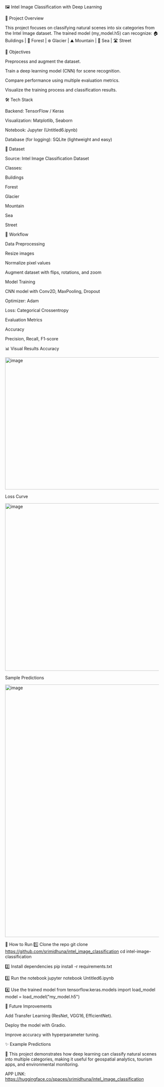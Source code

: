🖼️ Intel Image Classification with Deep Learning

📌 Project Overview

This project focuses on classifying natural scenes into six categories from the Intel Image dataset.
The trained model (my_model.h5) can recognize:
🏠 Buildings | 🌲 Forest | ❄️ Glacier | ⛰️ Mountain | 🌊 Sea | 🛣️ Street

🎯 Objectives

Preprocess and augment the dataset.

Train a deep learning model (CNN) for scene recognition.

Compare performance using multiple evaluation metrics.

Visualize the training process and classification results.

🛠️ Tech Stack

Backend: TensorFlow / Keras

Visualization: Matplotlib, Seaborn

Notebook: Jupyter (Untitled6.ipynb)

Database (for logging): SQLite (lightweight and easy)

📂 Dataset

Source: Intel Image Classification Dataset

Classes:

Buildings

Forest

Glacier

Mountain

Sea

Street

🔄 Workflow

Data Preprocessing

Resize images

Normalize pixel values

Augment dataset with flips, rotations, and zoom

Model Training

CNN model with Conv2D, MaxPooling, Dropout

Optimizer: Adam

Loss: Categorical Crossentropy

Evaluation Metrics

Accuracy

Precision, Recall, F1-score


📊 Visual Results
Accuracy 


<img width="567" height="432" alt="image" src="https://github.com/user-attachments/assets/48578838-6e1d-4560-8a38-d7c64f4e2bce" />


Loss Curve

<img width="846" height="547" alt="image" src="https://github.com/user-attachments/assets/3045d28c-7b14-48b4-8c93-df5f64968796" />


Sample Predictions

<img width="1900" height="825" alt="image" src="https://github.com/user-attachments/assets/c7211a67-2388-464f-9aa8-3f15b95cbad8" />

🚀 How to Run
1️⃣ Clone the repo
git clone https://github.com/srimidhuna/intel_image_classification
cd intel-image-classification

2️⃣ Install dependencies
pip install -r requirements.txt

3️⃣ Run the notebook
jupyter notebook Untitled6.ipynb

4️⃣ Use the trained model
from tensorflow.keras.models import load_model
model = load_model("my_model.h5")

📌 Future Improvements

Add Transfer Learning (ResNet, VGG16, EfficientNet).

Deploy the model with Gradio.

Improve accuracy with hyperparameter tuning.

✨ Example Predictions

🌟 This project demonstrates how deep learning can classify natural scenes into multiple categories, making it useful for geospatial analytics, tourism apps, and environmental monitoring.

APP LINK: https://huggingface.co/spaces/srimidhuna/intel_image_classification
